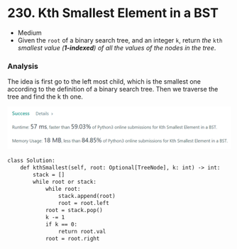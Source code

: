 # 230. Kth Smallest Element in a BST

* Medium
* Given the `root` of a binary search tree, and an integer `k`, return _the_ `kth` _smallest value (**1-indexed**) of all the values of the nodes in the tree_.

### Analysis&#x20;

The idea is first go to the left most child, which is the smallest one according to the definition of a binary search tree. Then we traverse the tree and find the k th one.&#x20;

![](<../.gitbook/assets/image (15) (1).png>)

```
class Solution:
    def kthSmallest(self, root: Optional[TreeNode], k: int) -> int:
        stack = []
        while root or stack:
            while root:
                stack.append(root)
                root = root.left
            root = stack.pop()
            k -= 1
            if k == 0:
                return root.val
            root = root.right
```
